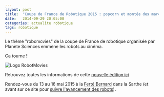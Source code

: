 ```yaml
---
layout: post
title:  "Coupe de France de Robotique 2015 : popcorn et montée des marches"
date:   2014-09-29 20:05:00
categories: actualite robotique
tags: robotique
---
```


Le thème "robomovies" de la coupe de France de robotique organisée par Planète Sciences emmène les robots au cinéma.

Ca tourne !

![Logo RobotMovies](http://www.planete-sciences.org/robot/data/image/Rencontes%20robotique%202015/LogoEurobot%202015%20Color.png)

Retrouvez toutes les informations de cette [nouvelle édition ici](http://www.planete-sciences.org/robot/index.php?section=pages&pageid=125)


Rendez-vous du 13 au 16 mai 2015 à la [Ferté Bernard](https://www.google.fr/maps/place/48°10'58.9"N+0°38'52.6"E/@48.1827911,0.6491645,2212m) dans la Sarthe (et avant sur ce site pour [suivre l'avancement des robots](coupes/2015)).
